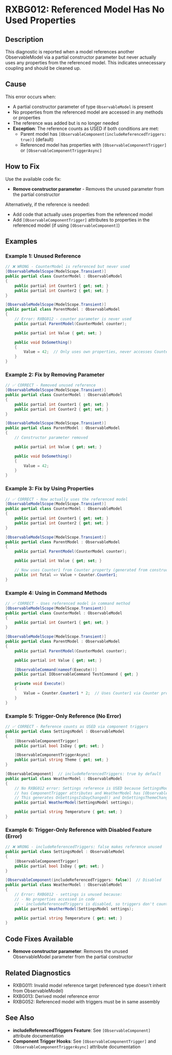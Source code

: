 # RXBG012: Referenced Model Has No Used Properties

## Description

This diagnostic is reported when a model references another ObservableModel via a partial constructor parameter but never actually uses any properties from the referenced model. This indicates unnecessary coupling and should be cleaned up.

## Cause

This error occurs when:
- A partial constructor parameter of type `ObservableModel` is present
- No properties from the referenced model are accessed in any methods or properties
- The reference was added but is no longer needed
- **Exception**: The reference counts as USED if both conditions are met:
  - Parent model has `[ObservableComponent(includeReferencedTriggers: true)]` (default)
  - Referenced model has properties with `[ObservableComponentTrigger]` or `[ObservableComponentTriggerAsync]`

## How to Fix

Use the available code fix:
- **Remove constructor parameter** - Removes the unused parameter from the partial constructor

Alternatively, if the reference is needed:
- Add code that actually uses properties from the referenced model
- Add `[ObservableComponentTrigger]` attributes to properties in the referenced model (if using `[ObservableComponent]`)

## Examples

### Example 1: Unused Reference

```csharp
// ❌ WRONG - CounterModel is referenced but never used
[ObservableModelScope(ModelScope.Transient)]
public partial class CounterModel : ObservableModel
{
    public partial int Counter1 { get; set; }
    public partial int Counter2 { get; set; }
}

[ObservableModelScope(ModelScope.Transient)]
public partial class ParentModel : ObservableModel
{
    // Error: RXBG012 - counter parameter is never used
    public partial ParentModel(CounterModel counter);

    public partial int Value { get; set; }

    public void DoSomething()
    {
        Value = 42;  // Only uses own properties, never accesses Counter
    }
}
```

### Example 2: Fix by Removing Parameter

```csharp
// ✅ CORRECT - Removed unused reference
[ObservableModelScope(ModelScope.Transient)]
public partial class CounterModel : ObservableModel
{
    public partial int Counter1 { get; set; }
    public partial int Counter2 { get; set; }
}

[ObservableModelScope(ModelScope.Transient)]
public partial class ParentModel : ObservableModel
{
    // Constructor parameter removed

    public partial int Value { get; set; }

    public void DoSomething()
    {
        Value = 42;
    }
}
```

### Example 3: Fix by Using Properties

```csharp
// ✅ CORRECT - Now actually uses the referenced model
[ObservableModelScope(ModelScope.Transient)]
public partial class CounterModel : ObservableModel
{
    public partial int Counter1 { get; set; }
    public partial int Counter2 { get; set; }
}

[ObservableModelScope(ModelScope.Transient)]
public partial class ParentModel : ObservableModel
{
    public partial ParentModel(CounterModel counter);

    public partial int Value { get; set; }

    // Now uses Counter1 from Counter property (generated from constructor parameter)
    public int Total => Value + Counter.Counter1;
}
```

### Example 4: Using in Command Methods

```csharp
// ✅ CORRECT - Uses referenced model in command method
[ObservableModelScope(ModelScope.Transient)]
public partial class CounterModel : ObservableModel
{
    public partial int Counter1 { get; set; }
}

[ObservableModelScope(ModelScope.Transient)]
public partial class ParentModel : ObservableModel
{
    public partial ParentModel(CounterModel counter);

    public partial int Value { get; set; }

    [ObservableCommand(nameof(Execute))]
    public partial IObservableCommand TestCommand { get; }

    private void Execute()
    {
        Value = Counter.Counter1 * 2;  // Uses Counter1 via Counter property
    }
}
```

### Example 5: Trigger-Only Reference (No Error)

```csharp
// ✅ CORRECT - Reference counts as USED via component triggers
public partial class SettingsModel : ObservableModel
{
    [ObservableComponentTrigger]
    public partial bool IsDay { get; set; }

    [ObservableComponentTriggerAsync]
    public partial string Theme { get; set; }
}

[ObservableComponent]  // includeReferencedTriggers: true by default
public partial class WeatherModel : ObservableModel
{
    // No RXBG012 error: Settings reference is USED because SettingsModel
    // has ComponentTrigger attributes and WeatherModel has [ObservableComponent]
    // This generates OnSettingsIsDayChanged() and OnSettingsThemeChangedAsync() hooks
    public partial WeatherModel(SettingsModel settings);

    public partial string Temperature { get; set; }
}
```

### Example 6: Trigger-Only Reference with Disabled Feature (Error)

```csharp
// ❌ WRONG - includeReferencedTriggers: false makes reference unused
public partial class SettingsModel : ObservableModel
{
    [ObservableComponentTrigger]
    public partial bool IsDay { get; set; }
}

[ObservableComponent(includeReferencedTriggers: false)]  // Disabled
public partial class WeatherModel : ObservableModel
{
    // Error: RXBG012 - settings is unused because:
    // - No properties accessed in code
    // - includeReferencedTriggers is disabled, so triggers don't count
    public partial WeatherModel(SettingsModel settings);

    public partial string Temperature { get; set; }
}
```

## Code Fixes Available

- **Remove constructor parameter**: Removes the unused ObservableModel parameter from the partial constructor

## Related Diagnostics

- RXBG011: Invalid model reference target (referenced type doesn't inherit from ObservableModel)
- RXBG013: Derived model reference error
- RXBG052: Referenced model with triggers must be in same assembly

## See Also

- **includeReferencedTriggers Feature**: See `[ObservableComponent]` attribute documentation
- **Component Trigger Hooks**: See `[ObservableComponentTrigger]` and `[ObservableComponentTriggerAsync]` attribute documentation
